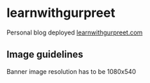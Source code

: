 # learnwithgurpreet

Personal blog deployed [learnwithgurpreet.com](https://learnwithgurpreet.com)

## Image guidelines

Banner image resolution has to be 1080x540

